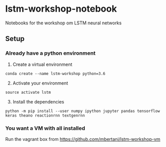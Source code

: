 # lstm-workshop-notebook
Notebooks for the workshop om LSTM neural networks

## Setup

### Already have a python environment
1. Create a virtual environment

`conda create --name lstm-workshop python=3.6`

2. Activate your environment

`source activate lstm`

3. Install the dependencies

`python -m pip install --user numpy ipython jupyter pandas tensorflow keras theano reactionrnn textgenrnn`

### You want a VM with all installed

Run the vagrant box from https://github.com/mbertani/lstm-workshop-vm 

